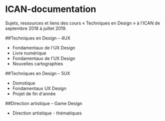 # ICAN-documentation
Sujets, ressources et liens des cours « Techniques en Design » à l'ICAN de septembre 2018 à juillet 2019.

##Techniques en Design – 4UX

- Fondamentaux de l'UX Design
- Livre numérique
- Fondamentaux de l'UX Design
- Nouvelles cartographies

##Techniques en Design – 5UX

- Domotique
- Fondamentaux UX Design
- Projet de fin d'année

##Direction artistique – Game Design

- Direction artistique - thématiques